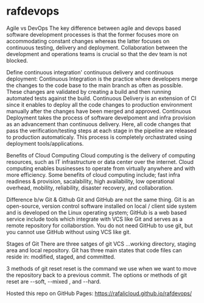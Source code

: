 # rafdevops
Agile vs DevOps
The key difference between agile and devops based software development processes is that the former focuses more on accommodating constant changes whereas the latter focuses on continuous testing, delivery and deployment. Collaboration between the development and operations teams is crucial so that the dev team is not blocked. 

Define continuous integration' continuous delivery and continuous deployment:
Continuous Integration is the practice where developers merge the changes to the code base to the main branch as often as possible. These changes are validated by creating a build and then running automated tests against the build. 
Continuous Delivery is an extension of CI since it enables to deploy all the code changes to production environment manually after the changes have been merged and approved. 
Continuous Deployment takes the process of software develpoment and infra provision as an advancement than continuous delivery. Here, all code changes that pass the verification/testing steps at each stage in the pipeline are released to production automaticaly. This process is completely orchastrated using deployment tools/applications.

Benefits of Cloud Computing
Cloud computing is the delivery of computing resources, such as IT infrastructure or data center over the internet. Cloud computing enables businesses to operate from virtually anywhere and with more efficiency. Some benefits of cloud computing include; fast infra readiness & provision, sacalability, high availability, low operational  overhead, mobility, reliability, disaster recovery, and collaboration.

Difference b/w Git & Github
Git and GitHub are not the same thing. Git is an open-source, version control software installed on local / client side system and is developed on the Linux operating system; GitHub is a web based service include tools which integrate with VCS like Git and serves as a remote repository for collaborstion. You do not need GitHub to use git, but you cannot use GitHub without using VCS like git.

Stages of Git
There are three satges of git VCS ...working directory, staging area and local repository. Git has three main states that code files can reside in: modified, staged, and committed.

3 methods of git reset
reset is the command we use when we want to move the repository back to a previous commit. The options or methods of git reset are --soft, --mixed , and --hard.

Hosted this repo on GitHub Pages:  https://rafalicloud.github.io/rafdevops/
